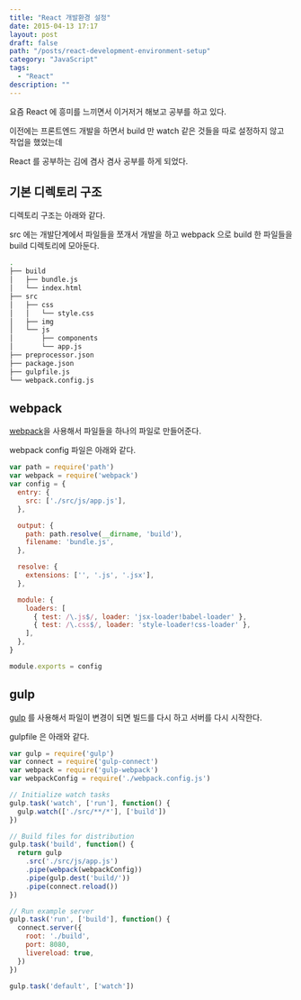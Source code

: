 ```yaml
---
title: "React 개발환경 설정"
date: 2015-04-13 17:17
layout: post
draft: false
path: "/posts/react-development-environment-setup"
category: "JavaScript"
tags: 
  - "React"
description: ""  
---
```


요즘 React 에 흥미를 느끼면서 이거저거 해보고 공부를 하고 있다.

이전에는 프론트엔드 개발을 하면서 build 만 watch 같은 것들을 따로 설정하지 않고 작업을 했었는데

React 를 공부하는 김에 겸사 겸사 공부를 하게 되었다.

## 기본 디렉토리 구조

디렉토리 구조는 아래와 같다.

src 에는 개발단계에서 파일들을 쪼개서 개발을 하고 webpack 으로 build 한 파일들을 build 디렉토리에 모아둔다.

```bash
.
├── build
│   ├── bundle.js
│   └── index.html
├── src
│   ├── css
│   │   └── style.css
│   ├── img
│   └── js
│       ├── components
│       └── app.js
├── preprocessor.json
├── package.json
├── gulpfile.js
└── webpack.config.js
```

## webpack

[webpack](http://webpack.github.io/ 'webpack')을 사용해서 파일들을 하나의 파일로 만들어준다.

webpack config 파일은 아래와 같다.

```js
var path = require('path')
var webpack = require('webpack')
var config = {
  entry: {
    src: ['./src/js/app.js'],
  },

  output: {
    path: path.resolve(__dirname, 'build'),
    filename: 'bundle.js',
  },

  resolve: {
    extensions: ['', '.js', '.jsx'],
  },

  module: {
    loaders: [
      { test: /\.js$/, loader: 'jsx-loader!babel-loader' },
      { test: /\.css$/, loader: 'style-loader!css-loader' },
    ],
  },
}

module.exports = config
```

## gulp

[gulp](http://gulpjs.com/, 'gulp') 를 사용해서 파일이 변경이 되면 빌드를 다시 하고 서버를 다시 시작한다.

gulpfile 은 아래와 같다.

```js
var gulp = require('gulp')
var connect = require('gulp-connect')
var webpack = require('gulp-webpack')
var webpackConfig = require('./webpack.config.js')

// Initialize watch tasks
gulp.task('watch', ['run'], function() {
  gulp.watch(['./src/**/*'], ['build'])
})

// Build files for distribution
gulp.task('build', function() {
  return gulp
    .src('./src/js/app.js')
    .pipe(webpack(webpackConfig))
    .pipe(gulp.dest('build/'))
    .pipe(connect.reload())
})

// Run example server
gulp.task('run', ['build'], function() {
  connect.server({
    root: './build',
    port: 8080,
    livereload: true,
  })
})

gulp.task('default', ['watch'])
```
